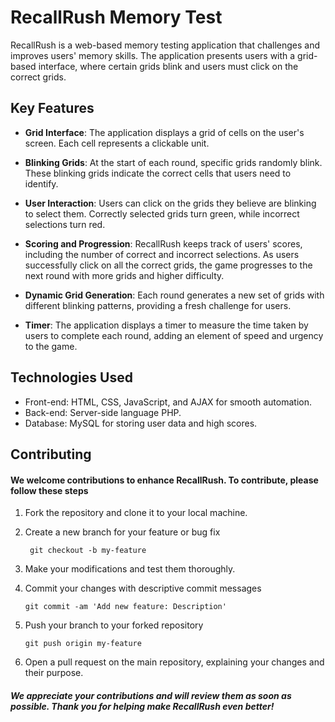 # RecallRush Memory Test

RecallRush is a web-based memory testing application that challenges and improves users' memory skills. The application presents users with a grid-based interface, where certain grids blink and users must click on the correct grids.

## Key Features

- **Grid Interface**: The application displays a grid of cells on the user's screen. Each cell represents a clickable unit.

- **Blinking Grids**: At the start of each round, specific grids randomly blink. These blinking grids indicate the correct cells that users need to identify.

- **User Interaction**: Users can click on the grids they believe are blinking to select them. Correctly selected grids turn green, while incorrect selections turn red.

- **Scoring and Progression**: RecallRush keeps track of users' scores, including the number of correct and incorrect selections. As users successfully click on all the correct grids, the game progresses to the next round with more grids and higher difficulty.

- **Dynamic Grid Generation**: Each round generates a new set of grids with different blinking patterns, providing a fresh challenge for users.

- **Timer**: The application displays a timer to measure the time taken by users to complete each round, adding an element of speed and urgency to the game.

## Technologies Used

- Front-end: HTML, CSS, JavaScript, and AJAX for smooth automation.
- Back-end: Server-side language PHP.
- Database: MySQL for storing user data and high scores.



## Contributing
#### We welcome contributions to enhance RecallRush. To contribute, please follow these steps

 1. Fork the repository and clone it to your local machine.

 2. Create a new branch for your feature or bug fix
    ```shell
     git checkout -b my-feature

3. Make your modifications and test them thoroughly.

4. Commit your changes with descriptive commit messages
    ```shell
    git commit -am 'Add new feature: Description'

5. Push your branch to your forked repository
    ```shell
    git push origin my-feature

6. Open a pull request on the main repository, explaining your changes and their purpose.


 ##### We appreciate your contributions and will review them as soon as possible. Thank you for helping make RecallRush even better!